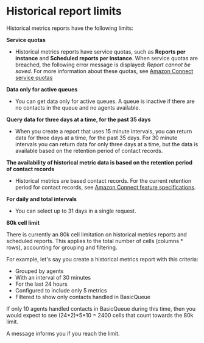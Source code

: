 # Historical report limits<a name="historical-reporting-limits"></a>

Historical metrics reports have the following limits:

**Service quotas**
+ Historical metrics reports have service quotas, such as **Reports per instance** and **Scheduled reports per instance**\. When service quotas are breached, the following error message is displayed: *Report cannot be saved*\. For more information about these quotas, see [Amazon Connect service quotas](amazon-connect-service-limits.md)

**Data only for active queues**
+ You can get data only for active queues\. A queue is inactive if there are no contacts in the queue and no agents available\.

**Query data for three days at a time, for the past 35 days**
+ When you create a report that uses 15 minute intervals, you can return data for three days at a time, for the past 35 days\. For 30 minute intervals you can return data for only three days at a time, but the data is available based on the retention period of contact records\. 

**The availability of historical metric data is based on the retention period of contact records**
+ Historical metrics are based contact records\. For the current retention period for contact records, see [Amazon Connect feature specifications](feature-limits.md)\.

**For daily and total intervals**
+ You can select up to 31 days in a single request\.

**80k cell limit**

There is currently an 80k cell limitation on historical metrics reports and scheduled reports\. This applies to the total number of cells \(columns \* rows\), accounting for grouping and filtering\. 

For example, let's say you create a historical metrics report with this criteria: 
+ Grouped by agents
+ With an interval of 30 minutes
+ For the last 24 hours
+ Configured to include only 5 metrics
+ Filtered to show only contacts handled in BasicQueue

If only 10 agents handled contacts in BasicQueue during this time, then you would expect to see \(24\*2\)\*5\*10 = 2400 cells that count towards the 80k limit\.

A message informs you if you reach the limit\. 